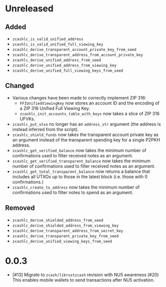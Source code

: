 # Unreleased
## Added
- `zcashlc_is_valid_unified_address`
- `zcashlc_is_valid_unified_full_viewing_key`
- `zcashlc_derive_transparent_account_private_key_from_seed`
- `zcashlc_derive_transparent_address_from_account_private_key`
- `zcashlc_derive_unified_address_from_seed`
- `zcashlc_derive_unified_address_from_viewing_key`
- `zcashlc_derive_unified_full_viewing_keys_from_seed`

## Changed
- Various changes have been made to correctly implement ZIP 316:
  - `FFIUnifiedViewingKey` now stores an account ID and the encoding of a
    ZIP 316 Unified Full Viewing Key.
  - `zcashlc_init_accounts_table_with_keys` now takes a slice of ZIP 316 UFVKs.
- `zcashlc_put_utxo` no longer has an `address_str` argument (the address is
  instead inferred from the script).
- `zcashlc_shield_funds` now takes the transparent account private key as an
  argument instead of the transparent spending key for a single P2PKH address.
- `zcashlc_get_verified_balance` now takes the minimum number of confirmations
  used to filter received notes as an argument.
- `zcashlc_get_verified_transparent_balance` now takes the minimum number of
  confirmations used to filter received notes as an argument.
- `zcashlc_get_total_transparent_balance` now returns a balance that includes
  all UTXOs up to those in the latest block (i.e. those with 0 confirmations.)
- `zcashlc_create_to_address` now takes the minimum number of confirmations
  used to filter notes to spend as an argument.

## Removed
- `zcashlc_derive_shielded_address_from_seed`
- `zcashlc_derive_shielded_address_from_viewing_key`
- `zcashlc_derive_transparent_address_from_secret_key`
- `zcashlc_derive_transparent_private_key_from_seed`
- `zcashlc_derive_unified_viewing_keys_from_seed`

# 0.0.3
- [#13] Migrate to `zcash/librustzcash` revision with NU5 awareness (#20)
  This enables mobile wallets to send transactions after NU5 activation.
